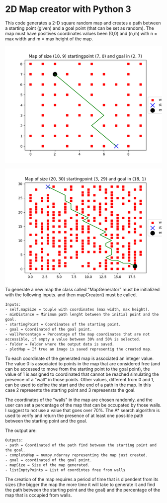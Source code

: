# 2D Map creator with Python 3
This code generates a 2-D square random map and creates a path between a starting point (given) and a goal point (that can be set as random). 
The map must have positives coordinates values been (0,0) and (n,m) with n = max width and m = max height of the map. 

![alt text](https://github.com/lm17918/2D-Map-creator-with-Python-3/blob/master/images/Map%20of%20size%20(10%2C%209)%20startingpoint%20(7%2C%200)%20and%20goal%20in%20(2%2C%207).png)

![alt text](https://github.com/lm17918/2D-Map-creator-with-Python-3/blob/master/images/Map%20of%20size%20(20%2C%2030)%20startingpoint%20(3%2C%2029)%20and%20goal%20in%20(18%2C%201).png)
To generate a new map the class called "MapGenerator" must be initialized with the following inputs. and then mapCreator() must be called.

```
Inputs:
- self.mapSize = touple with coordinates (max width, max height). 
- minDistance = Minimum path lenght between the initial point and the goal.
- startingPoint = Coordinates of the starting point.
- goal = Coordinated of the goal point.
- wallPercentage = Percentage of the map coordinates that are not accessible, if empty a value between 30% and 50% is selected.
- folder = Folder where the output data is saved.
- plotMap = If true an image is saved representig the created map.
```

To each coordinate of the generated map is associated an integer value. The value 0 is associated to points in the map that are considered free (and can be accessed to move from the starting point to the goal point), the value of 1 is assigned to coordinated that cannot be reached simulating the presence of a "wall" in those points. Other values, different from 0 and 1, can be used to define the start and the end of a path in the map. In this case 2 represents the starting point and 3 represensts the goal.

The coordinates of the "walls" in the map are chosen randomly. and the user can set a percentage of the map that can be occupated by those walls. I suggest to not use a value that goes over 70%. The A* search algorithm is used to verify and return the presence of at least one possible path between the starting point and the goal.

The output are: 

```
Outputs:
- path = Coordinated of the path find between the starting point and the goal.
- completeMap = numpy.ndarray representing the map just created.
- goal = coordinated of the goal point.
- mapSize = Size of the map generated.
- listEmptyPoints = List of coordintes free from walls
```

The creation of the map requires a period of time that is dipendent from its sizes (the bigger the map the more time it will take to generate it and find the path between the starting point and the goal) and the percentage of the map that is occupied from walls.










